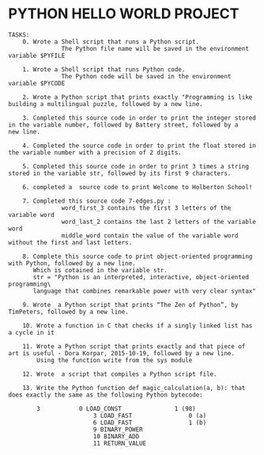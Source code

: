 # PYTHON HELLO WORLD PROJECT
	TASKS:
		0. Wrote a Shell script that runs a Python script.
                   The Python file name will be saved in the environment variable $PYFILE

		1. Wrote a Shell script that runs Python code.
                   The Python code will be saved in the environment variable $PYCODE
		
		2. Wrote a Python script that prints exactly "Programming is like building a multilingual puzzle, followed by a new line.

		3. Completed this source code in order to print the integer stored in the variable number, followed by Battery street, followed by a                    new line.

		4. Completed the source code in order to print the float stored in the variable number with a precision of 2 digits.

		5. Completed this source code in order to print 3 times a string stored in the variable str, followed by its first 9 characters.

		6. completed a	source code to print Welcome to Holberton School!

		7. Completed this source code 7-edges.py :
                   word_first_3 contains the first 3 letters of the variable word
                   word_last_2 contains the last 2 letters of the variable word
                   middle_word contain the value of the variable word without the first and last letters.

		8. Complete this source code to print object-oriented programming with Python, followed by a new line.
		   Which is cotained in the variable str.
		   str = "Python is an interpreted, interactive, object-oriented programming\
		   language that combines remarkable power with very clear syntax"

		9. Wrote  a Python script that prints “The Zen of Python”, by TimPeters, followed by a new line.

		10. Wrote a function in C that checks if a singly linked list has a cycle in it

		11. Wrote a Python script that prints exactly and that piece of art is useful - Dora Korpar, 2015-10-19, followed by a new line.
		    Using the function write from the sys module

		12. Wrote  a script that compiles a Python script file.

		13. Write the Python function def magic_calculation(a, b): that does exactly the same as the following Python bytecode:

		    3           0 LOAD_CONST               1 (98)
              	    		3 LOAD_FAST                0 (a)
              	    		6 LOAD_FAST                1 (b)
              	    		9 BINARY_POWER
             	    		10 BINARY_ADD
             	    		11 RETURN_VALUE
